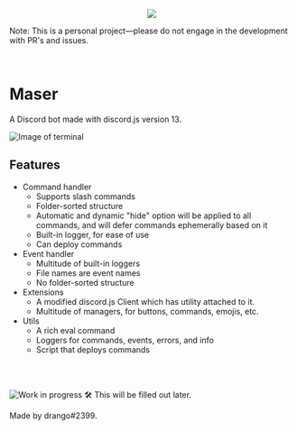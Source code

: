 <p align="center">
    <a href="https://en.wikipedia.org/wiki/Maser">
        <img src="https://i.imgur.com/p0GGPVZ.png" />
    </a>
</p>

Note: This is a personal project—please do not engage in the development with PR's and issues.

<br />

# Maser
A Discord bot made with discord.js version 13.

![Image of terminal](https://i.imgur.com/X6UqMhJ.png)

## Features
* Command handler
    * Supports slash commands
    * Folder-sorted structure
    * Automatic and dynamic "hide" option will be applied to all commands, and will defer commands ephemerally based on it
    * Built-in logger, for ease of use
    * Can deploy commands
* Event handler
    * Multitude of built-in loggers
    * File names are event names
    * No folder-sorted structure
* Extensions
    * A modified discord.js Client which has utility attached to it.
    * Multitude of managers, for buttons, commands, emojis, etc.
* Utils
    * A rich eval command
    * Loggers for commands, events, errors, and info
    * Script that deploys commands

<br /> <br />

![Work in progress](https://i.imgur.com/eS4Md4Q.png)
🛠️ This will be filled out later.

Made by drango#2399.
